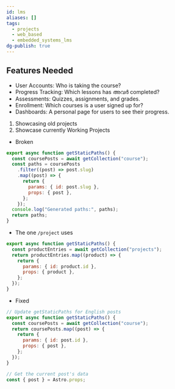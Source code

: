 ```yaml
---
id: lms
aliases: []
tags:
  - projects
  - web_based
  - embedded_systems_lms
dg-publish: true
---
```

## Features Needed

* User Accounts: Who is taking the course?
* Progress Tracking: Which lessons has അവര്‍ completed?
* Assessments: Quizzes, assignments, and grades.
* Enrollment: Which courses is a user signed up for?
* Dashboards: A personal page for users to see their progress.

1. Showcasing old projects
2. Showcase currently Working Projects

- Broken 

```js
export async function getStaticPaths() {
  const coursePosts = await getCollection("course");
  const paths = coursePosts
    .filter((post) => post.slug)
    .map((post) => {
      return {
        params: { id: post.slug },
        props: { post },
      };
    });
  console.log("Generated paths:", paths);
  return paths;
}

```

- The one `/project` uses

```js
export async function getStaticPaths() {
  const productEntries = await getCollection("projects");
  return productEntries.map((product) => {
    return {
      params: { id: product.id },
      props: { product },
    };
  });
}

```

- Fixed

```js
// Update getStaticPaths for English posts
export async function getStaticPaths() {
  const coursePosts = await getCollection("course");
  return coursePosts.map((post) => {
    return {
      params: { id: post.id },
      props: { post },
    };
  });
}

// Get the current post's data
const { post } = Astro.props;

```

 